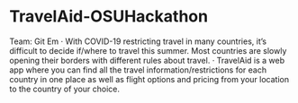 # TravelAid-OSUHackathon

Team: Git Em
·       With COVID-19 restricting travel in many countries, it’s difficult to decide if/where to travel this summer. Most countries are slowly opening their borders with different rules about travel.
·       TravelAid is a web app where you can find all the travel information/restrictions for each country in one place as well as flight options and pricing from your location to the country of your choice.
